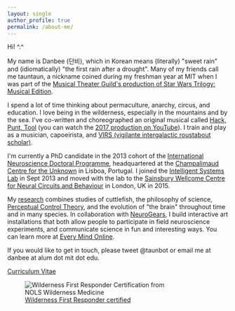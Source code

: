```yaml
---
layout: single
author_profile: true
permalink: /about-me/
---
```


Hi! ^.^  

My name is Danbee (단비), which in Korean means (literally) "sweet rain" and (idiomatically) "the first rain after a drought". Many of my friends call me tauntaun, a nickname coined during my freshman year at MIT when I was part of the <a href="http://web.mit.edu/mtg/www/2005/FAL/ProdStaff.html">Musical Theater Guild's production of Star Wars Trilogy: Musical Edition</a>. <br/>

I spend a lot of time thinking about permaculture, anarchy, circus, and education. I love being in the wilderness, especially in the mountains and by the sea. I've co-written and choreographed an original musical called <a href="https://hackpunttool.com/">Hack, Punt, Tool</a> (you can watch the <a href="https://youtu.be/IPpqXyo4jhM">2017 production on YouTube</a>). I train and play as a musician, capoeirista, and [VIRS (vigilante intergalactic roustabout scholar)](/projects/2018/02/28/VIRS-principles/). <br/>

I'm currently a PhD candidate in the 2013 cohort of the [International Neuroscience Doctoral Programme](https://www.fchampalimaud.org/researchfc/education/), headquartered at the [Champalimaud Centre for the Unknown](https://www.fchampalimaud.org/researchfc/) in Lisboa, Portugal. I joined the [Intelligent Systems Lab](http://www.kampff-lab.org) in Sept 2013 and moved with the lab to the [Sainsbury Wellcome Centre for Neural Circuits and Behaviour](https://www.ucl.ac.uk/swc/) in London, UK in 2015. <br/>

My [research](/open-lab-notebook/) combines studies of cuttlefish, the philosophy of science, [Perceptual Control Theory](https://en.wikipedia.org/wiki/Perceptual_control_theory), and the evolution of "the brain" throughout time and in many species. In collaboration with [NeuroGears](http://neurogears.org/about-us/), I build interactive art installations that both allow people to participate in field neuroscience experiments, and communicate science in fun and interesting ways. You can learn more at <a href="http://www.everymind.online">Every Mind Online</a>. <br/>

If you would like to get in touch, please tweet @taunbot or email me at danbee at alum dot mit dot edu.

[Curriculum Vitae](/assets/files/DanbeeKim_cv_20180124.pdf)

<figure style="width: 320px" class="align-center">
  <img src="/assets/images/certifications/20190521_NOLS_Certification-01.gif" alt="Wilderness First Responder Certification from NOLS Wilderness Medicine">
  <figcaption class="align-center"><a href="https://www.nols.edu/en/courses/courses/wilderness-first-responder-WFR/">Wilderness First Responder certified</a></figcaption>
</figure>


